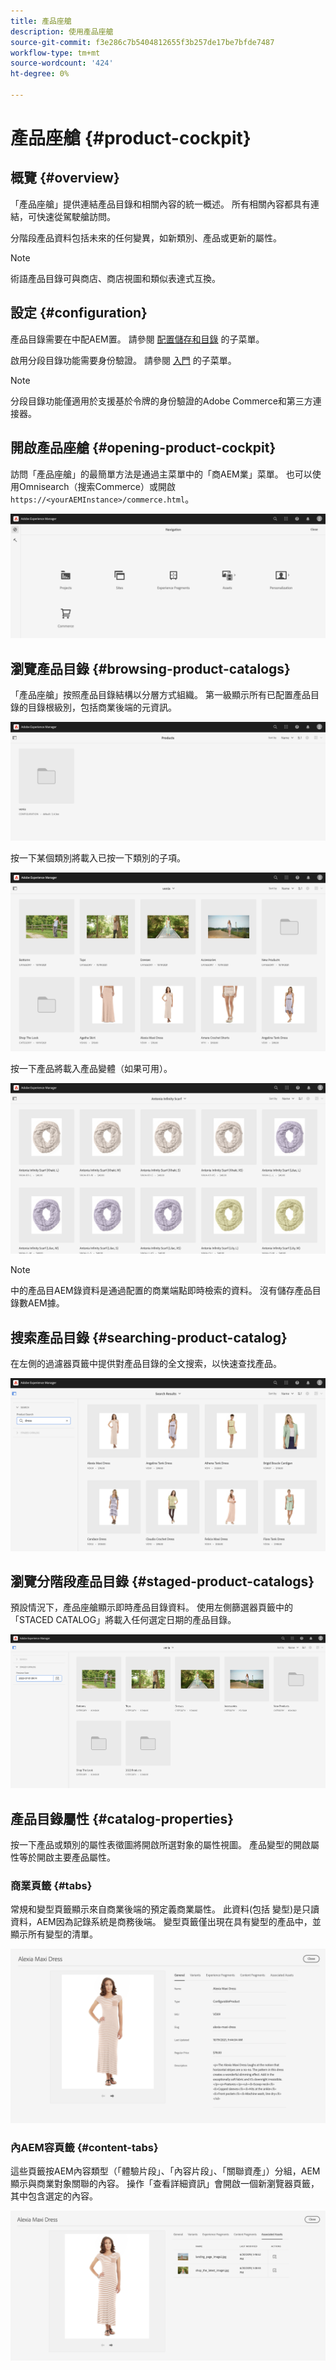 ```yaml
---
title: 產品座艙
description: 使用產品座艙
source-git-commit: f3e286c7b5404812655f3b257de17be7bfde7487
workflow-type: tm+mt
source-wordcount: '424'
ht-degree: 0%

---
```


# 產品座艙 {#product-cockpit}

## 概覽 {#overview}

「產品座艙」提供連結產品目錄和相關內容的統一概述。 所有相關內容都具有連結，可快速從駕駛艙訪問。

分階段產品資料包括未來的任何變異，如新類別、產品或更新的屬性。

>[!NOTE]
>
>術語產品目錄可與商店、商店視圖和類似表達式互換。

## 設定 {#configuration}

產品目錄需要在中配AEM置。 請參閱 [配置儲存和目錄](/help/commerce/cif/getting-started.md#catalog) 的子菜單。

啟用分段目錄功能需要身份驗證。 請參閱 [入門](/help/commerce/cif/getting-started.md) 的子菜單。

>[!NOTE]
>
>分段目錄功能僅適用於支援基於令牌的身份驗證的Adobe Commerce和第三方連接器。

## 開啟產品座艙 {#opening-product-cockpit}

訪問「產品座艙」的最簡單方法是通過主菜單中的「商AEM業」菜單。 也可以使用Omnisearch（搜索Commerce）或開啟 `https://<yourAEMInstance>/commerce.html`。

![AEM菜單](/help/commerce/cif/assets/aem-menu.png)

## 瀏覽產品目錄 {#browsing-product-catalogs}

「產品座艙」按照產品目錄結構以分層方式組織。 第一級顯示所有已配置產品目錄的目錄根級別，包括商業後端的元資訊。

![配置的目錄](/help/commerce/cif/assets/catalog-overview.png)

按一下某個類別將載入已按一下類別的子項。

![類別子項](/help/commerce/cif/assets/catalog-category-children.png)

按一下產品將載入產品變體（如果可用）。

![產品變體](/help/commerce/cif/assets/catalog-product-variation.png)

>[!NOTE]
>
>中的產品目AEM錄資料是通過配置的商業端點即時檢索的資料。 沒有儲存產品目錄數AEM據。

## 搜索產品目錄 {#searching-product-catalog}

在左側的過濾器頁籤中提供對產品目錄的全文搜索，以快速查找產品。

![搜尋](/help/commerce/cif/assets/search-cockpit.png)

## 瀏覽分階段產品目錄 {#staged-product-catalogs}

預設情況下，產品座艙顯示即時產品目錄資料。 使用左側篩選器頁籤中的「STACED CATALOG」將載入任何選定日期的產品目錄。

![暫存目錄](/help/commerce/cif/assets/staged-cockpit.png)

## 產品目錄屬性 {#catalog-properties}

按一下產品或類別的屬性表徵圖將開啟所選對象的屬性視圖。 產品變型的開啟屬性等於開啟主要產品屬性。

### 商業頁籤 {#tabs}

常規和變型頁籤顯示來自商業後端的預定義商業屬性。 此資料(包括 變型)是只讀資料，AEM因為記錄系統是商務後端。 變型頁籤僅出現在具有變型的產品中，並顯示所有變型的清單。

![目錄屬性](/help/commerce/cif/assets/catalog-properties.png)

### 內AEM容頁籤 {#content-tabs}

這些頁籤按AEM內容類型（「體驗片段」、「內容片段」、「關聯資產」）分組，AEM顯示與商業對象關聯的內容。 操作「查看詳細資訊」會開啟一個新瀏覽器頁籤，其中包含選定的內容。

![內容屬性](/help/commerce/cif/assets/content-properties.png)

